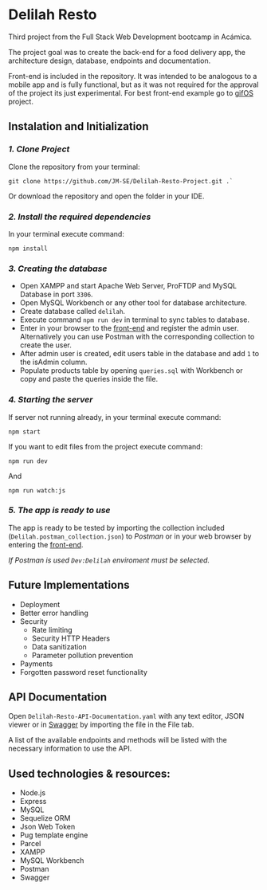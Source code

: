 # **Delilah Resto**

Third project from the Full Stack Web Development bootcamp in Acámica.

The project goal was to create the back-end for a food delivery app, the architecture design, database, endpoints and documentation.

Front-end is included in the repository. It was intended to be analogous to a mobile app and is fully functional, but as it was not required for the approval of the project its just experimental. For best front-end example go to [gifOS](https://github.com/JM-SE/gifOS-Project) project.

## Instalation and Initialization

### _1. Clone Project_

Clone the repository from your terminal:

```
git clone https://github.com/JM-SE/Delilah-Resto-Project.git .`
```

Or download the repository and open the folder in your IDE.

### _2. Install the required dependencies_

In your terminal execute command:

```
npm install
```

### _3. Creating the database_

-   Open XAMPP and start Apache Web Server, ProFTDP and MySQL Database in port `3306`.
-   Open MySQL Workbench or any other tool for database architecture.
-   Create database called `delilah`.
-   Execute command `npm run dev` in terminal to sync tables to database.
-   Enter in your browser to the [front-end](http://localhost:5000/signup) and register the admin user. Alternatively you can use Postman with the corresponding collection to create the user.
-   After admin user is created, edit users table in the database and add `1` to the isAdmin column.
-   Populate products table by opening `queries.sql` with Workbench or copy and paste the queries inside the file.

### _4. Starting the server_

If server not running already, in your terminal execute command:

```
npm start
```

If you want to edit files from the project execute command:

```
npm run dev
```

And

```
npm run watch:js
```

### _5. The app is ready to use_

The app is ready to be tested by importing the collection included (`Delilah.postman_collection.json`) to _Postman_ or in your web browser by entering the [front-end](http://localhost:5000/).

_If *Postman* is used `Dev:Delilah` enviroment must be selected._

## Future Implementations

-   Deployment
-   Better error handling
-   Security
    -   Rate limiting
    -   Security HTTP Headers
    -   Data sanitization
    -   Parameter pollution prevention
-   Payments
-   Forgotten password reset functionality

## API Documentation

Open `Delilah-Resto-API-Documentation.yaml` with any text editor, JSON viewer or in [Swagger](https://editor.swagger.io/) by importing the file in the File tab.

A list of the available endpoints and methods will be listed with the necessary information to use the API.

## Used technologies & resources:

-   Node.js
-   Express
-   MySQL
-   Sequelize ORM
-   Json Web Token
-   Pug template engine
-   Parcel
-   XAMPP
-   MySQL Workbench
-   Postman
-   Swagger
